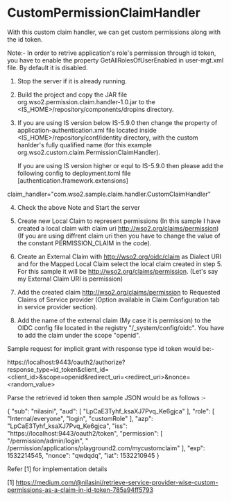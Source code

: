 # CustomPermissionClaimHandler
With this custom claim handler, we can get custom permissions along with the id token.

Note:- In order to retrive application's role's permission through id token, you have to enable the property GetAllRolesOfUserEnabled in user-mgt.xml file. By default it is disabled.
	            
1. Stop the server if it is already running.

2. Build the project and copy the JAR file org.wso2.permission.claim.handler-1.0.jar to the <IS_HOME>/repository/components/dropins directory.

3. If you are using IS version below IS-5.9.0 then change the <ClaimHandler> property of application-authentication.xml file located inside <IS_HOME>/repository/conf/identity directory, with the custom hanlder's fully qualified name (for this example org.wso2.custom.claim.PermissionClaimHandler).
   
   If you are using IS version higher or equl to IS-5.9.0 then please add the following config to deployment.toml file
[authentication.framework.extensions]

claim_handler="com.wso2.sample.claim.handler.CustomClaimHandler"

4. Check the above Note and Start the server

5. Create new Local Claim to represent permissions (In this sample I have created a local claim with claim uri http://wso2.org/claims/permission) (If you are using diffrent claim uri then you have to change the value of the constant PERMISSION_CLAIM in the code).

6. Create an External Claim with http://wso2.org/oidc/claim as Dialect URI and for the Mapped Local Claim select the local claim created in step 5. For this sample it will be http://wso2.org/claims/permission. (Let's say my External Claim URI is permission)

7. Add the created claim http://wso2.org/claims/permission to Requested Claims of Service provider (Option available in Claim Configuration tab in service provider section).

8. Add the name of the external claim (My case it is permission) to the OIDC config file located in the registry "/_system/config/oidc". You have to add the claim under the scope "openid".

Sample request for implicit grant with response type id token would be:- 

https://localhost:9443/oauth2/authorize?response_type=id_token&client_id=<client_id>&scope=openid&redirect_uri=<redirect_uri>&nonce=<random_value>

Parse the retrieved id token then sample JSON would be as follows :- 

{
  "sub": "nilasini",
  "aud": [
    "LpCaE3Tyhf_ksaXJ7Pvq_Ke6gjca"
  ],
  "role": [
    "Internal/everyone",
    "login",
    "customRole"
  ],
  "azp": "LpCaE3Tyhf_ksaXJ7Pvq_Ke6gjca",
  "iss": "https://localhost:9443/oauth2/token",
  "permission": [
    "/permission/admin/login",
    " /permission/applications/playground2.com/mycustomclaim"
  ],
  "exp": 1532214545,
  "nonce": "qwdqdq",
  "iat": 1532210945
}

Refer \[1] for implementation details

\[1] https://medium.com/@nilasini/retrieve-service-provider-wise-custom-permissions-as-a-claim-in-id-token-785a94ff5793
